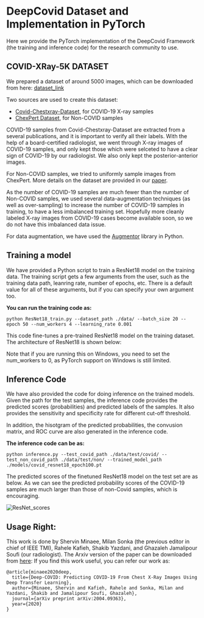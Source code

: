 # DeepCovid Dataset and Implementation in PyTorch

Here we provide the PyTorch implementation of the DeepCovid Framework (the training and inference code) for the research community to use.




## COVID-XRay-5K DATASET
We prepared a dataset of around 5000 images, which can be downloaded from here: [dataset_link](https://www.dropbox.com/s/mzas2tkd80pubh7/data_covid5k.zip?dl=0)

Two sources are used to create this dataset:
* [Covid-Chestxray-Dataset](https://github.com/ieee8023/covid-chestxray-dataset), for COVID-19 X-ray samples
* [ChexPert Dataset](https://stanfordmlgroup.github.io/competitions/chexpert/), for Non-COVID samples

COVID-19 samples from Covid-Chestxray-Dataset are extracted from a several publications, and it is important to verify all their labels. With the help of a board-certified radiologist, we went through X-ray images of COVID-19 samples, and only kept those which were selceted to have a clear sign of COVID-19 by our radiologist. We also only kept the posterior-anterior images. 

For Non-COVID samples, we tried to uniformly sample images from ChexPert. More details on the dataset are provided in our [paper](https://arxiv.org/pdf/2004.09363.pdf).

As the number of COVID-19 samples are much fewer than the number of Non-COVID samples, we used several data-augmentation techniques (as well as over-sampling) to increase the number of COVID-19 samples in training, to have a less imbalanced training set. Hopefully more cleanly labeled X-ray images from COVID-19 cases become available soon, so we do not have this imbalanced data issue.

For data augmentation, we have used the [Augmentor](https://github.com/mdbloice/Augmentor) library in Python.

## Training a model
We have provided a Python script to train a ResNet18 model on the training data. 
The training script gets a few arguments from the user, such as the training data path, leanring rate, number of epochs, etc. There is a default value for all of these arguments, but if you can specify your own argument too. 

**You can run the training code as:**

```
python ResNet18_train.py --dataset_path ./data/ --batch_size 20 --epoch 50 --num_workers 4 --learning_rate 0.001
```

This code fine-tunes a pre-trained ResNet18 model on the training dataset. The architecture of ResNet18 is shown below:


Note that if you are running this on Windows, you need to set the num_workers to 0, as PyTorch support on Windows is still limited.

## Inference Code
We have also provided the code for doing inference on the trained models. Given the path for the test samples, the inference code provides the predicted scores (probabilities) and predicted labels of the samples. 
It also provides the sensitivity and specificity rate for different cut-off threshold.

In addition, the hisotgram of the predicted probabilities, the convusion matrix, and ROC curve are also generated in the inference code. 

**The inference code can be as:**

```
python inference.py --test_covid_path ./data/test/covid/ --test_non_covid_path ./data/test/non/ --trained_model_path ./models/covid_resnet18_epoch100.pt
```


The predicted scores of the finetuned ResNet18 model on the test set are as below.
As we can see the predicted probability scores of the COVID-19 samples are much larger than those of non-Covid samples, which is encouraging.

![ResNet_scores](https://github.com/shervinmin/DeepCovid/blob/master/results/hist_resnet18.png)


## Usage Right:
This work is done by Shervin Minaee, Milan Sonka (the previous editor in chief of IEEE TMI), Rahele Kafieh, Shakib Yazdani, and Ghazaleh Jamalipour Soufi (our radiologist). The Arxiv version of the paper can be downloaded from [here](https://arxiv.org/pdf/2004.09363.pdf):
If you find this work useful, you can refer our work as:

```
@article{minaee2020deep,
  title={Deep-COVID: Predicting COVID-19 From Chest X-Ray Images Using Deep Transfer Learning},
  author={Minaee, Shervin and Kafieh, Rahele and Sonka, Milan and Yazdani, Shakib and Jamalipour Soufi, Ghazaleh},
  journal={arXiv preprint arXiv:2004.09363},
  year={2020}
}
```
